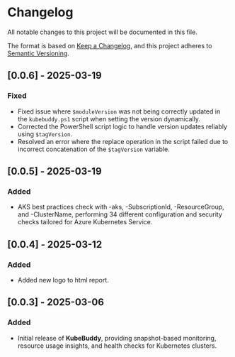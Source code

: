 # Changelog

All notable changes to this project will be documented in this file.

The format is based on [Keep a Changelog](https://keepachangelog.com/en/1.0.0/), and this project adheres to [Semantic Versioning](https://semver.org/spec/v2.0.0.html).

## [0.0.6] - 2025-03-19

### Fixed
- Fixed issue where `$moduleVersion` was not being correctly updated in the `kubebuddy.ps1` script when setting the version dynamically.
- Corrected the PowerShell script logic to handle version updates reliably using `$tagVersion`.
- Resolved an error where the replace operation in the script failed due to incorrect concatenation of the `$tagVersion` variable.

## [0.0.5] - 2025-03-19

### Added
- AKS best practices check with -aks, -SubscriptionId, -ResourceGroup, and -ClusterName, performing 34 different configuration and security checks tailored for Azure Kubernetes Service.

## [0.0.4] - 2025-03-12

### Added
- Added new logo to html report.

## [0.0.3] - 2025-03-06

### Added
- Initial release of **KubeBuddy**, providing snapshot-based monitoring, resource usage insights, and health checks for Kubernetes clusters.